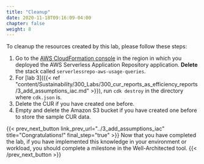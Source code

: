 ```yaml
---
title: "Cleanup"
date: 2020-11-18T09:16:09-04:00
chapter: false
weight: 8
---
```


To cleanup the resources created by this lab, please follow these steps:

1. Go to the [AWS CloudFormation console](https://eu-west-1.console.aws.amazon.com/cloudformation/home) in the region in which you deployed the AWS Serverless Application Repository application. **Delete** the stack called `serverlessrepo-aws-usage-queries`.
4. For [lab 3]({{< ref "content/Sustainability/300_Labs/300_cur_reports_as_efficiency_reports/3_add_assumptions_iac.md" >}}), run `cdk destroy` in the directory where `cdk.json` is.
2. Delete the CUR if you have created one before.
3. Empty and delete the Amazon S3 bucket if you have created one before to store the sample CUR data.

{{< prev_next_button link_prev_url="../3_add_assumptions_iac"  title="Congratulations!" final_step="true" >}}
Now that you have completed the lab, if you have implemented this knowledge in your environment or workload,
you should complete a milestone in the Well-Architected tool.
{{< /prev_next_button >}}

